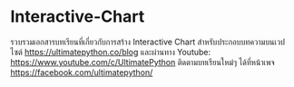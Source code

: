 # Interactive-Chart
รวบรวมเอกสารบทเรียนที่เกี่ยวกับการสร้าง Interactive Chart สำหรับประกอบบทความบนเวปไซต์ https://ultimatepython.co/blog และผ่านทาง Youtube: https://www.youtube.com/c/UltimatePython ติดตามบทเรียนใหม่ๆ ได้ที่หน้าเพจ https://facebook.com/ultimatepython/
